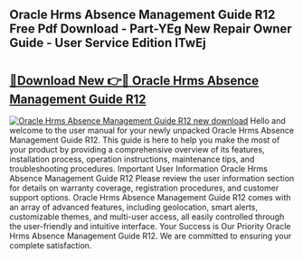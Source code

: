 ## Oracle Hrms Absence Management Guide R12 Free Pdf Download - Part-YEg New Repair Owner Guide - User Service Edition ITwEj

# <h2><a href="http://bc52313.oget.top/?id=Oracle+Hrms+Absence+Management+Guide+R12">🔗Download New 👉🔴 Oracle Hrms Absence Management Guide R12</a></h2>

[![Oracle Hrms Absence Management Guide R12 new download](https://i.imgur.com/5g1atiW.png)](http://bc52313.oget.top/?id=Oracle+Hrms+Absence+Management+Guide+R12)
Hello and welcome to the user manual for your newly unpacked Oracle Hrms Absence Management Guide R12. This guide is here to help you make the most of your product by providing a comprehensive overview of its features, installation process, operation instructions, maintenance tips, and troubleshooting procedures. Important User Information Oracle Hrms Absence Management Guide R12 Please review the user information section for details on warranty coverage, registration procedures, and customer support options. Oracle Hrms Absence Management Guide R12 comes with an array of advanced features, including geolocation, smart alerts, customizable themes, and multi-user access, all easily controlled through the user-friendly and intuitive interface. Your Success is Our Priority Oracle Hrms Absence Management Guide R12. We are committed to ensuring your complete satisfaction.
